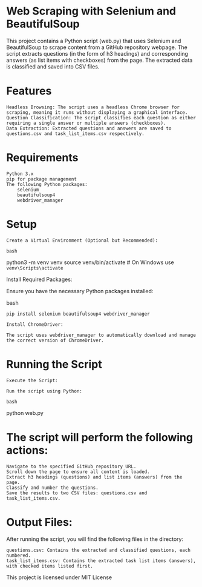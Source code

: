
# Web Scraping with Selenium and BeautifulSoup

This project contains a Python script (web.py) that uses Selenium and BeautifulSoup to scrape content from a GitHub repository webpage. The script extracts questions (in the form of h3 headings) and corresponding answers (as list items with checkboxes) from the page. The extracted data is classified and saved into CSV files.
# Features

    Headless Browsing: The script uses a headless Chrome browser for scraping, meaning it runs without displaying a graphical interface.
    Question Classification: The script classifies each question as either requiring a single answer or multiple answers (checkboxes).
    Data Extraction: Extracted questions and answers are saved to questions.csv and task_list_items.csv respectively.

# Requirements

    Python 3.x
    pip for package management
    The following Python packages:
        selenium
        beautifulsoup4
        webdriver_manager

# Setup

    Create a Virtual Environment (Optional but Recommended):

    bash

python3 -m venv venv
source venv/bin/activate  # On Windows use `venv\Scripts\activate`

Install Required Packages:

Ensure you have the necessary Python packages installed:

bash

    pip install selenium beautifulsoup4 webdriver_manager

    Install ChromeDriver:

    The script uses webdriver_manager to automatically download and manage the correct version of ChromeDriver.

# Running the Script

    Execute the Script:

    Run the script using Python:

    bash

python web.py

# The script will perform the following actions:

    Navigate to the specified GitHub repository URL.
    Scroll down the page to ensure all content is loaded.
    Extract h3 headings (questions) and list items (answers) from the page.
    Classify and number the questions.
    Save the results to two CSV files: questions.csv and task_list_items.csv.

# Output Files:

After running the script, you will find the following files in the directory:

    questions.csv: Contains the extracted and classified questions, each numbered.
    task_list_items.csv: Contains the extracted task list items (answers), with checked items listed first.

This project is licensed under MIT License